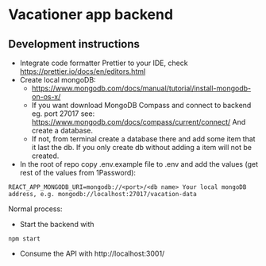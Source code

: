# Vacationer app backend

## Development instructions
* Integrate code formatter Prettier to your IDE, check https://prettier.io/docs/en/editors.html
* Create local mongoDB: 
    - https://www.mongodb.com/docs/manual/tutorial/install-mongodb-on-os-x/
    - If you want download MongoDB Compass and connect to backend eg. port 27017 see: 
    https://www.mongodb.com/docs/compass/current/connect/ And create a database. 
    - If not, from terminal create a database there and add some item that it last the db. If you only create db without adding a item will not be created.
* In the root of repo copy .env.example file to .env and add the values (get rest of the values from 1Password):

```
REACT_APP_MONGODB_URI=mongodb://<port>/<db name> Your local mongoDB address, e.g. mongodb://localhost:27017/vacation-data 
```

Normal process:
- Start the backend with
```
npm start
```
- Consume the API with http://localhost:3001/<ENDPOINT>